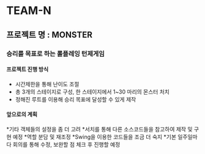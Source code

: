 # TEAM-N
## 프로젝트 명 : MONSTER

### 승리를 목표로 하는 롤플레잉 턴제게임

#### 프로젝트 진행 방식
* 시간제한을 통해 난이도 조절
* 총 3개의 스테이지로 구성, 한 스테이지에서 1~30 마리의 몬스터 처치
* 정해진 루트를 이용해 승리 목표에 달성할 수 있게 제작

#### 앞으로의 계획
*기타 객체들의 설정을 좀 더 고려
*서치를 통해 다른 소스코드들을 참고하여 제작 및 구현 예정
*역할 분담 및 재조정
*Swing을 이용한 코드들을 조금 더 숙지
*기본 일주일마다 회의를 통해 수정, 보완할 점 체크 후 진행할 예정

